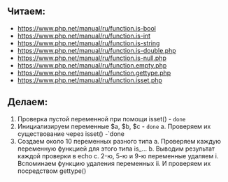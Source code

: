 Читаем:
---
- https://www.php.net/manual/ru/function.is-bool
- https://www.php.net/manual/ru/function.is-int
- https://www.php.net/manual/ru/function.is-string
- https://www.php.net/manual/ru/function.is-double.php
- https://www.php.net/manual/ru/function.is-null.php
- https://www.php.net/manual/ru/function.empty.php
- https://www.php.net/manual/ru/function.gettype.php
- https://www.php.net/manual/ru/function.isset.php

Делаем:
----

1. Проверка пустой переменной при помощи isset() - `done`
2. Инициализируем переменные $a, $b, $c - `done`
   a. Проверяем их существование через isset() -`done
3. Создаем около 10 переменных разного типа
   a. Проверяем каждую переменную функцией для этого типа is_...
   b. Выводим результат каждой проверки в echo
   c. 2-ю, 5-ю и 9-ю переменные удаляем
   i. Вспоминаем функцию удаления переменных
   ii. И проверяем их посредством gettype()
